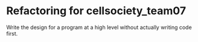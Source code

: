 # Refactoring for cellsociety_team07

Write the design for a program at a high level without actually writing code first.

